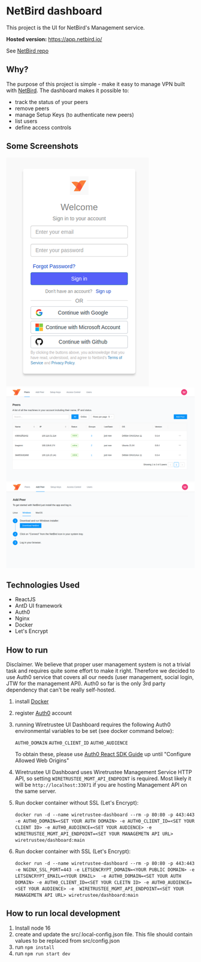# NetBird dashboard

This project is the UI for NetBird's Management service.

**Hosted version:** https://app.netbird.io/

See [NetBird repo](https://github.com/netbirdio/netbird)

## Why?

The purpose of this project is simple - make it easy to manage VPN built with [NetBird](https://github.com/netbirdio/netbird).
The dashboard makes it possible to:
- track the status of your peers
- remove peers
- manage Setup Keys (to authenticate new peers)
- list users
- define access controls

## Some Screenshots
<img src="./media/auth.png" alt="auth"/>
<img src="./media/peers.png" alt="peers"/>
<img src="./media/add-peer.png" alt="add-peer"/>


## Technologies Used

- ReactJS
- AntD UI framework
- Auth0
- Nginx
- Docker
- Let's Encrypt

## How to run
Disclaimer. We believe that proper user management system is not a trivial task and requires quite some effort to make it right. Therefore we decided to
use Auth0 service that covers all our needs (user management, social login, JTW for the management API).
Auth0 so far is the only 3rd party dependency that can't be really self-hosted.

1. install [Docker](https://docs.docker.com/get-docker/)
2. register [Auth0](https://auth0.com/) account
3. running Wiretrustee UI Dashboard requires the following Auth0 environmental variables to be set (see docker command below):

   ```AUTH0_DOMAIN``` ```AUTH0_CLIENT_ID``` ```AUTH0_AUDIENCE```

   To obtain these, please use [Auth0 React SDK Guide](https://auth0.com/docs/quickstart/spa/react/01-login#configure-auth0) up until "Configure Allowed Web Origins"

4. Wiretrustee UI Dashboard uses Wiretrustee Management Service HTTP API, so setting ```WIRETRUSTEE_MGMT_API_ENDPOINT``` is required. Most likely it will be ```http://localhost:33071``` if you are hosting Management API on the same server.
5. Run docker container without SSL (Let's Encrypt):

   ```docker run -d --name wiretrustee-dashboard --rm -p 80:80 -p 443:443  -e AUTH0_DOMAIN=<SET YOUR AUTH DOMAIN> -e AUTH0_CLIENT_ID=<SET YOUR CLIENT ID> -e AUTH0_AUDIENCE=<SET YOUR AUDIENCE> -e  WIRETRUSTEE_MGMT_API_ENDPOINT=<SET YOUR MANAGEMETN API URL> wiretrustee/dashboard:main```
6. Run docker container with SSL (Let's Encrypt):

   ```docker run -d --name wiretrustee-dashboard --rm -p 80:80 -p 443:443 -e NGINX_SSL_PORT=443 -e LETSENCRYPT_DOMAIN=<YOUR PUBLIC DOMAIN> -e LETSENCRYPT_EMAIL=<YOUR EMAIL>  -e AUTH0_DOMAIN=<SET YOUR AUTH DOMAIN> -e AUTH0_CLIENT_ID=<SET YOUR CLEITN ID> -e AUTH0_AUDIENCE=<SET YOUR AUDIENCE> -e  WIRETRUSTEE_MGMT_API_ENDPOINT=<SET YOUR MANAGEMETN API URL> wiretrustee/dashboard:main```

## How to run local development
1. Install node 16
2. create and update the src/.local-config.json file. This file should contain values to be replaced from src/config.json
3. run `npm install`
4. run `npm run start dev`